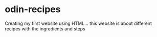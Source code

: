 # odin-recipes
Creating my first website using HTML... this website is about different recipes with the ingredients and steps
